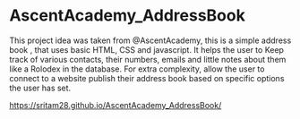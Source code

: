 # AscentAcademy_AddressBook
This project idea was taken from @AscentAcademy, this is a simple address book , that uses basic HTML, CSS and javascript.
It helps the user to Keep track of various contacts, their numbers, emails and little notes about them like a Rolodex in the database. For extra complexity, allow the user to connect to a website publish their address book based on specific options the user has set.

https://sritam28.github.io/AscentAcademy_AddressBook/
